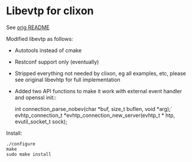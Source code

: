 # Libevtp for clixon

See [orig README](README.orig.md)

Modified libevtp as follows:

- Autotools instead of cmake
- Restconf support only (eventually)
- Stripped everything not needed by clixon, eg all examples, etc, please see original libevhtp for full implementation
- Added two API functions to make it work with external event handler and openssl init::

    int connection_parse_nobev(char *buf, size_t buflen, void *arg);`
    evhtp_connection_t *evhtp_connection_new_server(evhtp_t * htp, evutil_socket_t sock);

Install:
```
./configure
make
sudo make install
```